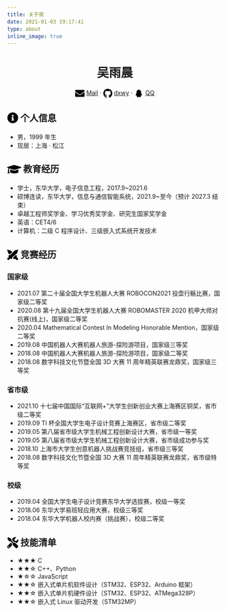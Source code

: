 ```yaml
---
title: 关于我
date: 2021-01-03 19:17:41
type: about
inline_image: true
---
```


<center>
    <h1>吴雨晨</h1>
    <div>
        <img src="assets/envelope-solid.svg" style="display: inline-block;height: 22px;vertical-align: middle;margin-bottom: 0;">
        <a href='mailto:wyc15180543539@163.com'>Mail</a> · 
        <img src="assets/github-brands.svg" style="display: inline-block;height: 22px;vertical-align: middle;margin-bottom: 0;">
        <a href="https://github.com/dxwy">dxwy</a> · 
        <img src="assets/QQ.svg" style="display: inline-block;height: 22px;vertical-align: middle;margin-bottom: 0;">
        <a href='http://wpa.qq.com/msgrd?v=3&uin=1257059019&site=qq&menu=yes'>QQ</a>
    </div>
</center>

## <img src="assets/info-circle-solid.svg" style="display: inline-block;height: 26px;vertical-align: middle;margin-bottom: 3px;"> 个人信息

- 男，1999 年生
- 现居：上海 · 松江

## <img src="assets/graduation-cap-solid.svg" style="display: inline-block;height: 26px;vertical-align: middle;margin-bottom: 3px;"> 教育经历

- 学士，东华大学，电子信息工程，2017.9~2021.6
- 硕博连读，东华大学，信息与通信智能系统，2021.9~至今（预计 2027.3 结束）
- 卓越工程师奖学金、学习优秀奖学金、研究生国家奖学金
- 英语：CET4/6
- 计算机：二级 C 程序设计、三级嵌入式系统开发技术

## <img src="assets/competition.svg" style="display: inline-block;height: 26px;vertical-align: middle;margin-bottom: 3px;"> 竞赛经历

### 国家级

- 2021.07 第二十届全国大学生机器人大赛 ROBOCON2021 投壶行觞比赛，国家级二等奖
- 2020.08 第十九届全国大学生机器人大赛 ROBOMASTER 2020 机甲大师对抗赛(线上)，国家级二等奖
- 2020.04 Mathematical Contest In Modeling Honorable Mention，国家级二等奖
- 2019.08 中国机器人大赛机器人旅游-探险游项目，国家级三等奖
- 2018.08 中国机器人大赛机器人旅游-探险游项目，国家级二等奖
- 2018.08 数字科技文化节暨全国 3D 大赛 11 周年精英联赛龙鼎奖，国家级三等奖

### 省市级

- 2021.10 十七届中国国际“互联网+”大学生创新创业大赛上海赛区铜奖，省市级二等奖
- 2019.09 TI 杯全国大学生电子设计竞赛上海赛区，省市级二等奖
- 2019.05 第八届省市级大学生机械工程创新设计大赛，省市级一等奖
- 2019.05 第八届省市级大学生机械工程创新设计大赛，省市级成功参与奖
- 2018.10 上海市大学生创意机器人挑战赛竞技组，省市级三等奖
- 2018.08 数字科技文化节暨全国 3D 大赛 11 周年精英联赛龙鼎奖，省市级特等奖

### 校级

- 2019.04 全国大学生电子设计竞赛东华大学选拔赛，校级一等奖
- 2018.06 东华大学易班轻应用大赛，校级三等奖
- 2018.04 东华大学机器人校内赛（挑战赛），校级二等奖

<!-- ## <img src="assets/briefcase-solid.svg" width="26px"> 工作经历

- **XXXX 公司，XXXX 部门，XXXX 工程师，2010.1~2010.9**

  负责 XXX

## <img src="assets/project-diagram-solid.svg" width="26px"> 项目经历

- **XXXX 项目**

  _使用到的技术_

  使用一两句话描述项目的主要功能，然后介绍自己在项目中的角色，解决了什么问题，使用什么方式解决，比别人的方法相比有什么优势（尽量用数据来说明）。 -->

## <img src="assets/tools-solid.svg" style="display: inline-block;height: 26px;vertical-align: middle;margin-bottom: 3px;"> 技能清单

- ★★★ C
- ★★☆ C++、Python
- ★☆☆ JavaScript
- ★★☆ 嵌入式单片机软件设计（STM32、ESP32、Arduino 框架）
- ★★☆ 嵌入式单片机硬件设计（STM32、ESP32、ATMega328P）
- ★★☆ 嵌入式 Linux 驱动开发（STM32MP）
